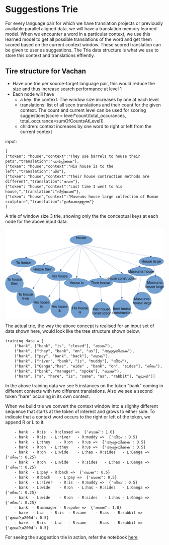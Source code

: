 # Suggestions Trie

For every language pair for which we have translation projects or previously available parallel aligned data, we will have a translation memory learned model. When we encounter a word in a particular context, we use this learned model to get all possible translations of the word and get them scored based on the current context window. These scored translation can be given to user as suggestions. The Trie data structure is what we use to store this context and translations effiently.

## Tire structure for Vachan

* Have one trie per source-target language pair, this would reduce the size and thus increase search performance at level 1
* Each node will have
	* a key: the context. The window size increases by one at each level
    * translations: list of all seen translations and their count for the given context. The count and current level can be used for scoring suggestions(score = level*count/total_occurances, total_occurance=sumOfCountsAtLevel1)
    * children: context increases by one word to right or left from the current context

input:
```
[
{"token": "house","context":"They use barrels to house their pets","translation":"പാര്‍പ്പിക്കുക"},
{"token": "house","context":"His house is to the left","translation":"വീട്"},
{"token": "house","context":"Their house contruction methods are different","translation":"ഭവന"},
{"token": "house","context":"Last time I went to his house,","translation":"വീട്ടിലേക്ക്"},
{"token": "house","context":"Museums house large collection of Roman sculpture","translation":"ഉള്‍ക്കൊള്ളുന്നു"}
]
```

A trie of window size 3 trie, showing only the the conceptual keys at each node for the above input data. 

![Trie concept image](images/example_trie.png)


The actual trie, the way the above concept is realised for an input set of data shown here, would look like the tree structure shown below.
```
training_data = [
    ("bank", ["bank", "is", "closed"], "ബാങ്ക്"),
    ("bank", ["they", "bank", "on", "us"], "ആശ്രയിക്കുക"),
    ("bank", ["pay", "bank", "back"], "ബാങ്ക്"),
    ("bank", ["river", "bank", "is", "muddy"], "തീരം"),
    ("bank", ["Ganga","has", "wide" , "bank", "on", "sides"], "തീരം"),
    ("bank", ["bank", "manager", "spoke"], "ബാങ്ക്"),
    ("hare", ["a", "hare", "is", "same", "as", "rabbit"], "മുയല്‍")]
```
In the above training data we see 5 instances on the token "bank" coming in different contexts with two different translations. Also we see a second token "hare" occuring in its own context.

When we build trie we convert the context window into a slighlty different sequence that starts at the token of interest and grows to either side. To indicate that a context word occurs to the right or left of the token, we append R or L to it.
```
	- bank	- R:is	- R:closed =>  {'ബാങ്ക്': 1.0}
	- bank	- R:is	- L:river	- R:muddy =>  {'തീരം': 0.5}
	- bank	- L:they	- R:on	- R:us =>  {'ആശ്രയിക്കുക': 0.5}
	- bank	- R:on	- L:they	- R:us =>  {'ആശ്രയിക്കുക': 0.5}
	- bank	- R:on	- L:wide	- L:has	- R:sides	- L:Ganga =>  {'തീരം': 0.25}
	- bank	- R:on	- L:wide	- R:sides	- L:has	- L:Ganga =>  {'തീരം': 0.25}
	- bank	- L:pay	- R:back =>  {'ബാങ്ക്': 0.5}
	- bank	- R:back	- L:pay =>  {'ബാങ്ക്': 0.5}
	- bank	- L:river	- R:is	- R:muddy =>  {'തീരം': 0.5}
	- bank	- L:wide	- R:on	- L:has	- R:sides	- L:Ganga =>  {'തീരം': 0.25}
	- bank	- L:wide	- R:on	- R:sides	- L:has	- L:Ganga =>  {'തീരം': 0.25}
	- bank	- R:manager	- R:spoke =>  {'ബാങ്ക്': 1.0}
	- hare	- L:a	- R:is	- R:same	- R:as	- R:rabbit =>  {'മുയല്\u200d': 0.5}
	- hare	- R:is	- L:a	- R:same	- R:as	- R:rabbit =>  {'മുയല്\u200d': 0.5}
```

For seeing the suggestion trie in action, refer the notebook [here](V2%20Translation%20Module.ipynb)